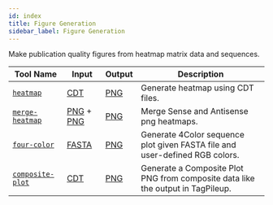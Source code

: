 ```yaml
---
id: index
title: Figure Generation
sidebar_label: Figure Generation
---
```


Make publication quality figures from heatmap matrix data and sequences.

| Tool Name | Input | Output | Description |
| ------------- | ------------- | ------------- | ------------- |
| [`heatmap`][heatmap] | [CDT][cdt-format] | [PNG][png-format] | Generate heatmap using CDT files. |
| [`merge-heatmap`][merge-heatmap] | [PNG][png-format] + [PNG][png-format] | [PNG][png-format] | Merge Sense and Antisense png heatmaps. |
| [`four-color`][four-color] | [FASTA][fasta-format] | [PNG][png-format] | Generate 4Color sequence plot given FASTA file and user-defined RGB colors. |
| [`composite-plot`][composite] | [CDT][cdt-format] | [PNG][png-format] | Generate a Composite Plot PNG from composite data like the output in TagPileup. |


[composite]:/docs/Tools/figure-generation/composite-plot
[four-color]:/docs/Tools/figure-generation/four-color
[heatmap]:/docs/Tools/figure-generation/heatmap
[merge-heatmap]:/docs/Tools/figure-generation/merge-heatmap

[cdt-format]:/docs/References/file-formats#cdt
[fasta-format]:/docs/References/file-formats#fasta
[mat-format]:/docs/References/file-formats#matrix-format-custom-for-these-tools
[png-format]:/docs/References/file-formats#png

